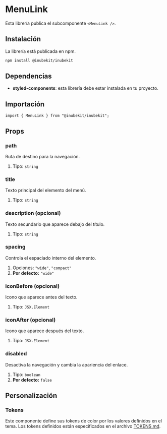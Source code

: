 # MenuLink

Esta librería publica el subcomponente `<MenuLink />`.

## Instalación

La librería está publicada en npm.

```bash
npm install @inubekit/inubekit
```

## Dependencias

- **styled-components**: esta librería debe estar instalada en tu proyecto.

## Importación

```tsx
import { MenuLink } from "@inubekit/inubekit";
```

## Props

### path

Ruta de destino para la navegación.

1. Tipo: `string`

### title

Texto principal del elemento del menú.

1. Tipo: `string`

### description (opcional)

Texto secundario que aparece debajo del título.

1. Tipo: `string`

### spacing

Controla el espaciado interno del elemento.

1. Opciones: `"wide"`, `"compact"`
2. **Por defecto:** `"wide"`

### iconBefore (opcional)

Icono que aparece antes del texto.

1. Tipo: `JSX.Element`

### iconAfter (opcional)

Icono que aparece después del texto.

1. Tipo: `JSX.Element`

### disabled

Desactiva la navegación y cambia la apariencia del enlace.

1. Tipo: `boolean`
2. **Por defecto:** `false`

## Personalización

### Tokens

Este componente define sus tokens de color por los valores definidos en el tema. Los tokens definidos están especificados en el archivo [TOKENS.md](../TOKENS.md).
